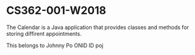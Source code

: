 # CS362-001-W2018
The Calendar is a Java application that provides classes and methods for storing diffirent appointments.

This belongs to Johnny Po ONID ID poj
